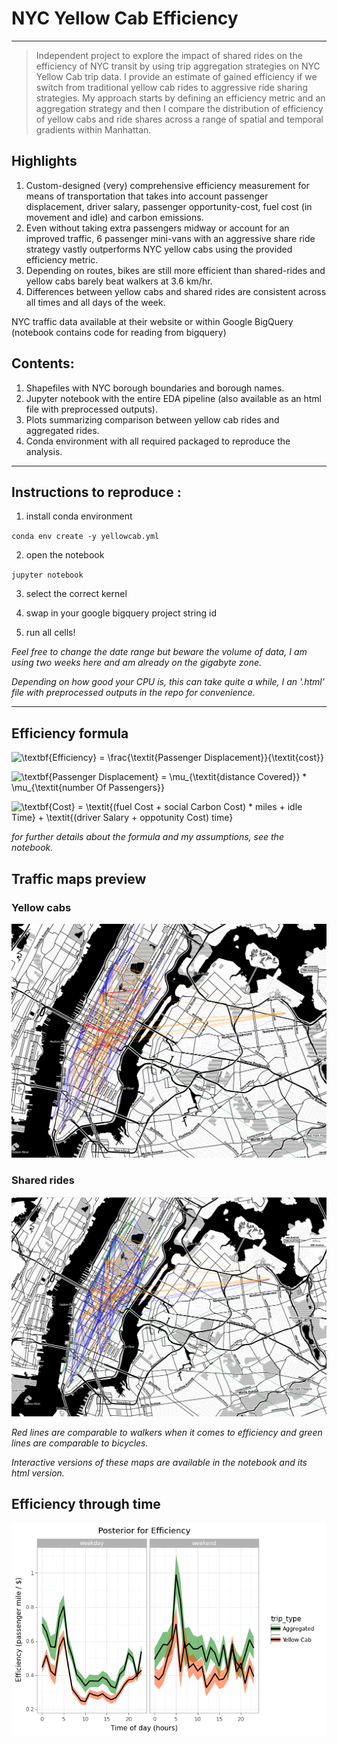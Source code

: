 
# NYC Yellow Cab Efficiency 
---
> Independent project to explore the impact of shared rides on the efficiency of NYC transit by using trip aggregation strategies on NYC Yellow Cab trip data. I provide an estimate of gained efficiency if we switch from traditional yellow cab rides to aggressive ride sharing strategies. My approach starts by defining an efficiency metric and an aggregation strategy and then I compare the distribution of efficiency of yellow cabs and ride shares across a range of spatial and temporal gradients within Manhattan.

## Highlights
1. Custom-designed (very) comprehensive efficiency measurement for means of transportation that takes into account passenger displacement, driver salary, passenger opportunity-cost, fuel cost (in movement and idle) and carbon emissions.
2. Even without taking extra passengers midway or account for an improved traffic, 6 passenger mini-vans with an aggressive share ride strategy vastly outperforms NYC yellow cabs using the provided efficiency metric.
3. Depending on routes, bikes are still more efficient than shared-rides and yellow cabs barely beat walkers at 3.6 km/hr.
4. Differences between yellow cabs and shared rides are consistent across all times and all days of the week.


NYC traffic data available at their website or within Google BigQuery (notebook contains code for reading from bigquery)

## Contents:
1. Shapefiles with NYC borough boundaries and borough names.
2. Jupyter notebook with the entire EDA pipeline (also available as an html file with preprocessed outputs).
3. Plots summarizing comparison between yellow cab rides and aggregated rides.
4. Conda environment with all required packaged to reproduce the analysis.

---
## Instructions to reproduce :
1. install conda environment

``
conda env create -y yellowcab.yml   
``

2. open the notebook

``
jupyter notebook   
``

3. select the correct kernel 
   
4. swap in your google bigquery project string id 
   
5. run all cells!

*Feel free to change the date range but beware the volume of data, I am using two weeks here and am already on the gigabyte zone.*

*Depending on how good your CPU is, this can take quite a while, I an '.html' file with preprocessed outputs in the repo for convenience.*

---
## Efficiency formula

![\textbf{Efficiency} = \frac{\textit{Passenger Displacement}}{\textit{cost}}
](https://render.githubusercontent.com/render/math?math=%5Cdisplaystyle+%5Ctextbf%7BEfficiency%7D+%3D+%5Cfrac%7B%5Ctextit%7BPassenger+Displacement%7D%7D%7B%5Ctextit%7Bcost%7D%7D%0A)

![\textbf{Passenger Displacement} = \mu_{\textit{distance Covered}} * \mu_{\textit{number Of Passengers}}](https://render.githubusercontent.com/render/math?math=%5Cdisplaystyle+%5Ctextbf%7BPassenger+Displacement%7D+%3D+%5Cmu_%7B%5Ctextit%7Bdistance+Covered%7D%7D+%2A+%5Cmu_%7B%5Ctextit%7Bnumber+Of+Passengers%7D%7D)

![\textbf{Cost} = \textit{(fuel Cost + social Carbon Cost) * miles + idle Time} + \textit{(driver Salary + oppotunity Cost) time} 
](https://render.githubusercontent.com/render/math?math=%5Cdisplaystyle+%5Ctextbf%7BCost%7D+%3D+%5Ctextit%7B%28fuel+Cost+%2B+social+Carbon+Cost%29+%2A+miles+%2B+idle+Time%7D+%2B+%5Ctextit%7B%28driver+Salary+%2B+oppotunity+Cost%29+time%7D+%0A)

*for further details about the formula and my assumptions, see the notebook.*

## Traffic maps preview

### Yellow cabs
![alt text](images/cab_map.png)

### Shared rides
![alt text](images/share_map.png)

*Red lines are comparable to walkers when it comes to efficiency and green lines are comparable to bicycles.*

*Interactive versions of these maps are available in the notebook and its html version.*

## Efficiency through time
![alt text](images/efficiency_plot.png)

